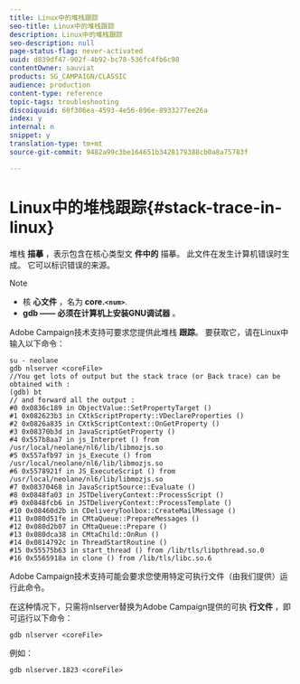 ```yaml
---
title: Linux中的堆栈跟踪
seo-title: Linux中的堆栈跟踪
description: Linux中的堆栈跟踪
seo-description: null
page-status-flag: never-activated
uuid: d839df47-902f-4b92-bc78-536fc4fb6c98
contentOwner: sauviat
products: SG_CAMPAIGN/CLASSIC
audience: production
content-type: reference
topic-tags: troubleshooting
discoiquuid: 60f306ea-4593-4e56-896e-8933277ee26a
index: y
internal: n
snippet: y
translation-type: tm+mt
source-git-commit: 9482a99c3be164651b3428179388cb0a8a75783f

---
```



# Linux中的堆栈跟踪{#stack-trace-in-linux}

堆栈 **描摹** ，表示包含在核心类型文 **件中的** 描摹。 此文件在发生计算机错误时生成。 它可以标识错误的来源。

>[!NOTE]
>
>* 核 **心文件** ，名为 **core.`<num>`**.
>* **gdb —— 必须在计算机上安装GNU调试器** 。
>



Adobe Campaign技术支持可要求您提供此堆栈 **跟踪**。 要获取它，请在Linux中输入以下命令：

```
su - neolane
gdb nlserver <coreFile>
//You get lots of output but the stack trace (or Back trace) can be obtained with : 
(gdb) bt
// and forward all the output : 
#0 0x0836c189 in ObjectValue::SetPropertyTarget ()
#1 0x082623b3 in CXtkScriptProperty::VDeclareProperties ()
#2 0x0826a835 in CXtkScriptContext::OnGetProperty ()
#3 0x08370b3d in JavaScriptGetProperty ()
#4 0x557b8aa7 in js_Interpret () from /usr/local/neolane/nl6/lib/libmozjs.so
#5 0x557afb97 in js_Execute () from /usr/local/neolane/nl6/lib/libmozjs.so
#6 0x5578921f in JS_ExecuteScript () from /usr/local/neolane/nl6/lib/libmozjs.so
#7 0x08370468 in JavaScriptSource::Evaluate ()
#8 0x0848fa03 in JSTDeliveryContext::ProcessScript ()
#9 0x0848fcb6 in JSTDeliveryContext::ProcessTemplate ()
#10 0x08460d2b in CDeliveryToolbox::CreateMailMessage ()
#11 0x080d51fe in CMtaQueue::PrepareMessages ()
#12 0x080d2b07 in CMtaQueue::Prepare ()
#13 0x080dca38 in CMtaChild::OnRun ()
#14 0x0814792c in ThreadStartRoutine ()
#15 0x55575b63 in start_thread () from /lib/tls/libpthread.so.0
#16 0x5565918a in clone () from /lib/tls/libc.so.6
```

Adobe Campaign技术支持可能会要求您使用特定可执行文件（由我们提供）运行此命令。

在这种情况下，只需将nlserver替换为Adobe Campaign提供的可执 **行文件** ，即可运行以下命令：

```
gdb nlserver <coreFile>
```

例如：

```
gdb nlserver.1823 <coreFile>
```

